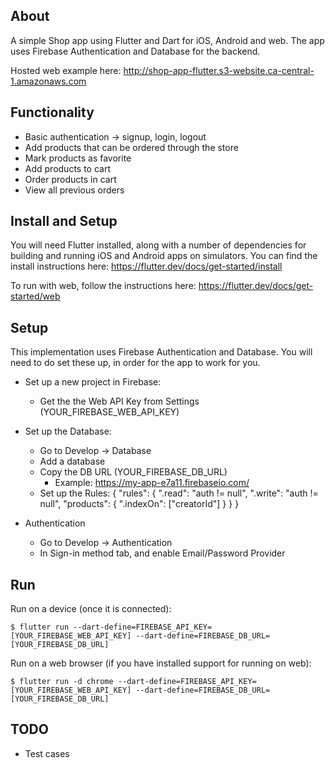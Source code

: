 ## About

A simple Shop app using Flutter and Dart for iOS, Android and web. The app uses Firebase Authentication and Database for the backend.

Hosted web example here: http://shop-app-flutter.s3-website.ca-central-1.amazonaws.com

## Functionality

- Basic authentication -> signup, login, logout
- Add products that can be ordered through the store
- Mark products as favorite
- Add products to cart
- Order products in cart
- View all previous orders

## Install and Setup

You will need Flutter installed, along with a number of dependencies for building and running iOS and Android apps on simulators. You can find the install instructions here: https://flutter.dev/docs/get-started/install

To run with web, follow the instructions here: https://flutter.dev/docs/get-started/web

## Setup

This implementation uses Firebase Authentication and Database. You will need to do set these up, in order for the app to work for you.

- Set up a new project in Firebase:

  - Get the the Web API Key from Settings (YOUR_FIREBASE_WEB_API_KEY)

- Set up the Database:

  - Go to Develop -> Database
  - Add a database
  - Copy the DB URL (YOUR_FIREBASE_DB_URL)
    - Example: https://my-app-e7a11.firebaseio.com/
  - Set up the Rules:
    {
    "rules": {
    ".read": "auth != null",
    ".write": "auth != null",
    "products": {
    ".indexOn": ["creatorId"]
    }
    }
    }

- Authentication
  - Go to Develop -> Authentication
  - In Sign-in method tab, and enable Email/Password Provider

## Run

Run on a device (once it is connected):

    $ flutter run --dart-define=FIREBASE_API_KEY=[YOUR_FIREBASE_WEB_API_KEY] --dart-define=FIREBASE_DB_URL=[YOUR_FIREBASE_DB_URL]

Run on a web browser (if you have installed support for running on web):

    $ flutter run -d chrome --dart-define=FIREBASE_API_KEY=[YOUR_FIREBASE_WEB_API_KEY] --dart-define=FIREBASE_DB_URL=[YOUR_FIREBASE_DB_URL]

## TODO

- Test cases
